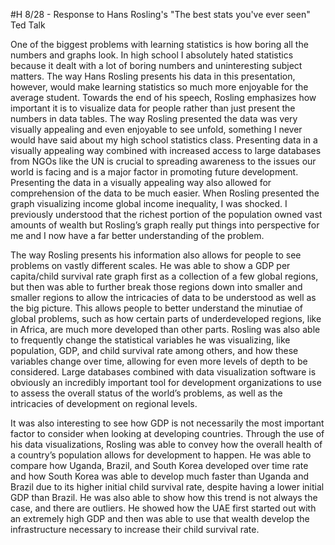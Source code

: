 #H 8/28 - Response to Hans Rosling's "The best stats you've ever seen" Ted Talk

One of the biggest problems with learning statistics is how boring all the numbers and graphs look. In high school I absolutely hated statistics because it dealt with a lot of boring numbers and uninteresting subject matters. The way Hans Rosling presents his data in this presentation, however, would make learning statistics so much more enjoyable for the average student. Towards the end of his speech, Rosling emphasizes how important it is to visualize data for people rather than just present the numbers in data tables. The way Rosling presented the data was very visually appealing and even enjoyable to see unfold, something I never would have said about my high school statistics class. Presenting data in a visually appealing way combined with increased access to large databases from NGOs like the UN is crucial to spreading awareness to the issues our world is facing and is a major factor in promoting future development. Presenting the data in a visually appealing way also allowed for comprehension of the data to be much easier. When Rosling presented the graph visualizing income global income inequality, I was shocked. I previously understood that the richest portion of the population owned vast amounts of wealth but Rosling’s graph really put things into perspective for me and I now have a far better understanding of the problem.

The way Rosling presents his information also allows for people to see problems on vastly different scales. He was able to show a GDP per capita/child survival rate graph first as a collection of a few global regions, but then was able to further break those regions down into smaller and smaller regions to allow the intricacies of data to be understood as well as the big picture. This allows people to better understand the minutiae of global problems, such as how certain parts of underdeveloped regions, like in Africa, are much more developed than other parts. Rosling was also able to frequently change the statistical variables he was visualizing, like population, GDP, and child survival rate among others, and how these variables change over time, allowing for even more levels of depth to be considered. Large databases combined with data visualization software is obviously an incredibly important tool for development organizations to use to assess the overall status of the world’s problems, as well as the intricacies of development on regional levels. 

It was also interesting to see how GDP is not necessarily the most important factor to consider when looking at developing countries. Through the use of his data visualizations, Rosling was able to convey how the overall health of a country’s population allows for development to happen. He was able to compare how Uganda, Brazil, and South Korea developed over time rate and how South Korea was able to develop much faster than Uganda and Brazil due to its higher initial child survival rate, despite having a lower initial GDP than Brazil. He was also able to show how this trend is not always the case, and there are outliers. He showed how the UAE first started out with an extremely high GDP and then was able to use that wealth develop the infrastructure necessary to increase their child survival rate.

 
